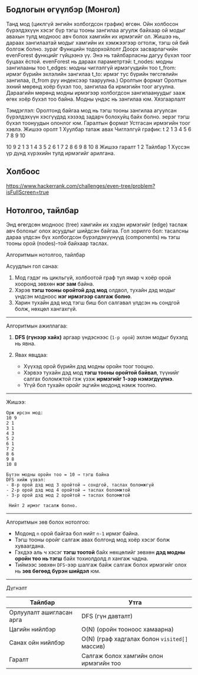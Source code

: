## Бодлогын өгүүлбэр (Монгол)

Танд мод (циклгүй энгийн холбогдсон график) өгсөн.
Ойн холбосон бүрэлдэхүүн хэсэг бүр тэгш тооны зангилаа агуулж байхаар ой модыг авахын тулд модноос авч болох хамгийн их ирмэгийг ол.
Жишээ нь, дараах зангилаатай модыг хамгийн их хэмжээгээр огтолж, тэгш ой бий болгож болно.
зураг
Функцийн тодорхойлолт
Доорх засварлагчийн evenForest функцийг гүйцээнэ үү. Энэ нь тайлбарласны дагуу бүхэл тоог буцаах ёстой.
evenForest нь дараах параметртэй:
t_nodes: модны зангилааны тоо
t_edges: модны чиглэлгүй ирмэгүүдийн тоо
t_from: ирмэг бүрийн эхлэлийн зангилаа
t_to: ирмэг тус бүрийн төгсгөлийн зангилаа, (t_from руу индексээр тааруулна.)
Оролтын формат
Оролтын эхний мөрөнд хоёр бүхэл тоо, зангилаа ба ирмэгийн тоог агуулна.
Дараагийн мөрөнд модны ирмэгээр холбогдсон зангилаануудыг зааж өгөх хоёр бүхэл тоо байна. Модны үндэс нь зангилаа юм.
Хязгаарлалт


Тэмдэглэл: Оролтонд байгаа мод нь тэгш тооны зангилаа агуулсан бүрэлдэхүүн хэсгүүдэд хэзээд задарч болохуйц байх болно. эерэг тэгш бүхэл тоонуудын олонлог юм.
Гаралтын формат
Устгасан ирмэгийн тоог хэвлэ.
Жишээ оролт 1
Хуулбар татаж авах
Чиглэлгүй график: t
2
1
3
4
5
6
7
8
9
10


10 9
2 1
3 1
4 3
5 2
6 1
7 2
8 6
9 8
10 8
Жишээ гаралт 1
2
Тайлбар 1
Хүссэн үр дүнд хүрэхийн тулд ирмэгийг арилгана.




## Холбоос

https://www.hackerrank.com/challenges/even-tree/problem?isFullScreen=true





## Нотолгоо, тайлбар

Энд өгөгдсөн модноос (tree) хамгийн их хэдэн ирмэгийг (edge) таслаж авч болохыг олох асуудлыг шийдсэн байгаа. Гол зорилго бол:
 тасалсны дараа үлдсэн бүх холбогдсон бүрэлдэхүүнүүд (components) нь тэгш тооны орой (nodes)-той байхаар таслах.

 Алгоритмын нотолгоо, тайлбар

 Асуудлын гол санаа:

1. Мод гэдэг нь цикльгүй, холбоотой граф тул ямар ч хоёр орой хооронд зөвхөн **нэг зам** байна.
2. Хэрэв **тэгш тооны оройтой дэд мод** олдвол, тухайн дэд модыг үндсэн модноос **нэг ирмэгээр салгаж болно**.
3. Харин тухайн дэд мод тэгш биш бол салгавал үлдсэн нь сондгой болж, нөхцөл хангахгүй.

---

 Алгоритмын ажиллагаа:

1. **DFS (гүнээр хайх)** аргаар үндэснээс (`1-р орой`) эхлэн модыг бүхэлд нь явна.
2. Явах явцдаа:

   * Хүүхэд орой бүрийн дэд модны оройн тоог тооцно.
   * Хэрвээ тухайн дэд мод **тэгш тооны оройтой байвал**, түүнийг салгах боломжтой гэж үзэж **ирмэгийг 1-ээр нэмэгдүүлнэ**.
   * Үгүй бол тухайн оройг эцгийн модонд нэмж тоолно.

---

 Жишээ:

```text
Орж ирсэн мод:
10 9
2 1
3 1
4 3
5 2
6 1
7 2
8 6
9 8
10 8

Бүтэн модны оройн тоо = 10 → тэгш байна
DFS хийж үзвэл:
- 8-р орой дэд мод 3 оройтой → сондгой, таслах боломжгүй
- 2-р орой дэд мод 4 оройтой → таслах боломжтой
- 3-р орой дэд мод 2 оройтой → таслах боломжтой

 Нийт 2 ирмэг тасалж болно.
```

---

 Алгоритмын зөв болох нотолгоо:

* Модонд `n` орой байгаа бол нийт `n-1` ирмэг байна.
* Тэгш тооны оройг салгаж авах болгонд мод хоёр хэсэг болж хуваагдана.
* Гэхдээ аль ч хэсэг **тэгш тоотой** байх нөхцөлийг зөвхөн **дэд модны оройн тоо нь тэгш** байх тохиолдолд л хангаж чадна.
* Тиймээс зөвхөн `DFS`-ээр шалгаж байж салгаж болох ирмэгийг олох нь **зөв бөгөөд бүрэн шийдэл** юм.

---

 Дүгнэлт

| Тайлбар                  | Утга                                          |
| ------------------------ | --------------------------------------------- |
| Орлуулалт ашигласан арга | DFS (гүн давталт)                             |
| Цагийн нийлбэр           | O(N) (оройн тооноос хамаарна)                 |
| Санах ойн нийлбэр        | O(N) (граф хадгалах болон `visited[]` массив) |
| Гаралт                   | Салгаж болох хамгийн олон ирмэгийн тоо        |
